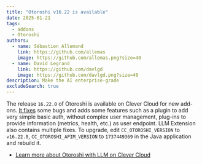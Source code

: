 ```yaml
---
title: "Otoroshi v16.22 is available"
date: 2025-01-21
tags:
  - addons
  - Otoroshi
authors:
  - name: Sébastien Allemand
    link: https://github.com/allemas
    image: https://github.com/allemas.png?size=40
  - name: David Legrand
    link: https://github.com/davlgd
    image: https://github.com/davlgd.png?size=40
description: Make the AI enterprise-grade
excludeSearch: true
---
```


The release `16.22.0` of Otoroshi is available on Clever Cloud for new add-ons. [It fixes](https://github.com/MAIF/otoroshi/releases/tag/v16.22.0) some bugs and adds some features such as a plugin to add very simple basic auth, without complex user management, plug-ins to provide information (metrics, health, etc.) as user endpoint. LLM Extension also contains multiple fixes. To upgrade, edit `CC_OTOROSHI_VERSION` to `v16.22.0`, `CC_OTOROSHI_APIM_VERSION` to `1737449369` in the Java application and rebuild it.

- [Learn more about Otoroshi with LLM on Clever Cloud](/developers/doc/addons/otoroshi/)
